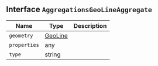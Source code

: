 ## Interface `AggregationsGeoLineAggregate`

| Name | Type | Description |
| - | - | - |
| `geometry` | [GeoLine](./GeoLine.md) | &nbsp; |
| `properties` | any | &nbsp; |
| `type` | string | &nbsp; |
